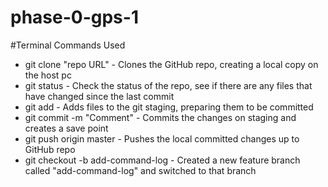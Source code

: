 # phase-0-gps-1

#Terminal Commands Used

* git clone "repo URL" - Clones the GitHub repo, creating a local copy on the host pc
* git status - Check the status of the repo, see if there are any files that have changed since the last commit
* git add - Adds files to the git staging, preparing them to be committed
* git commit -m "Comment" - Commits the changes on staging and creates a save point
* git push origin master - Pushes the local committed changes up to GitHub repo
* git checkout -b add-command-log - Created a new feature branch called "add-command-log" and switched to that branch